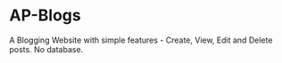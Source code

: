 # AP-Blogs
A Blogging Website with simple features - Create, View, Edit and Delete posts. No database.
